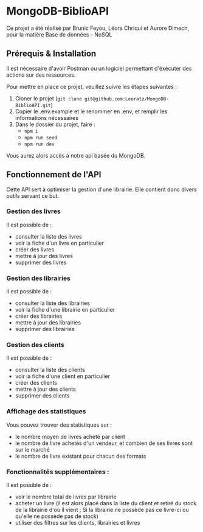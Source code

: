 # MongoDB-BiblioAPI

Ce projet a été réalisé par Brunic Feyou, Léora Chriqui et Aurore Dimech, pour la matière Base de données - NoSQL

## Prérequis & Installation

Il est nécessaire d'avoir Postman ou un logiciel permettant d'éxécuter des actions sur des ressources.

Pour mettre en place ce projet, veuillez suivre les étapes suivantes :
1. Cloner le projet (`git clone git@github.com:Leoratz/MongoDB-BiblioAPI.git`)
2. Copier le .env.example et le renommer en .env, et remplir les informations nécessaires
3. Dans le dossier du projet, faire :
    - `npm i`
    - `npm run seed`
    - `npm run dev`

Vous aurez alors accès à notre api basée du MongoDB.

## Fonctionnement de l'API

Cette API sert à optimiser la gestion d'une librairie. Elle contient donc divers outils servant ce but.

### Gestion des livres

Il est possible de :
- consulter la liste des livres
- voir la fiche d'un livre en particulier
- créer des livres
- mettre à jour des livres
- supprimer des livres

### Gestion des librairies

Il est possible de :
- consulter la liste des librairies
- voir la fiche d'une librairie en particulier
- créer des librairies 
- mettre à jour des librairies
- supprimer des librairies

### Gestion des clients

Il est possible de :
- consulter la liste des clients
- voir la fiche d'une client en particulier
- créer des clients
- mettre à jour des clients
- supprimer des clients

### Affichage des statistiques

Vous pouvez trouver des statistiques sur :
- le nombre moyen de livres acheté par client
- le nombre de livre achetés d'un vendeur, et combien de ses livres sont sur le marché
- le nombre de livre existant pour chacun des formats

### Fonctionnalités supplémentaires :

Il est possible de :
- voir le nombre total de livres par librairie
- acheter un livre (il est alors placé dans la liste du client et retiré du stock de la librairie d'où il vient ; Si la librairie ne possède pas ce livre-ci ou qu'elle ne possède pas de stock)
- utiliser des filtres sur les clients, librairies et livres
